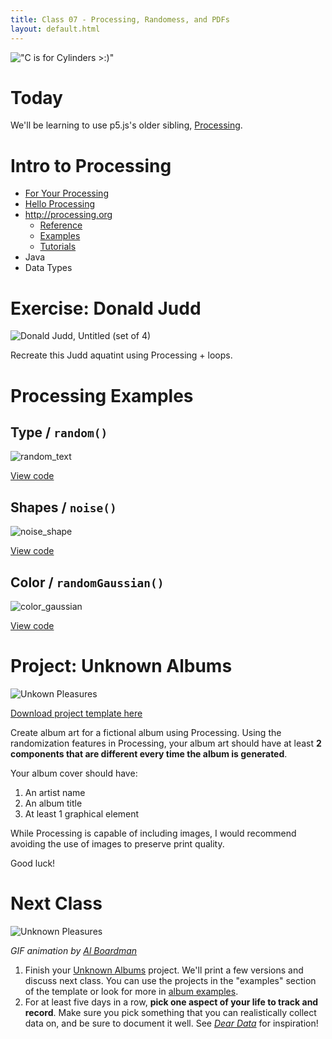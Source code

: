 ```yaml
---
title: Class 07 - Processing, Randomess, and PDFs
layout: default.html
---
```


!["C is for Cylinders >:)"](http://68.media.tumblr.com/34d7472d238fec0320d3cb5afd36621c/tumblr_olueahzsxj1r2geqjo1_500.gif)

# Today

We'll be learning to use p5.js's older sibling, [Processing](https://processing.org/).

# Intro to Processing

* [For Your Processing](http://fyprocessing.tumblr.com/)
* [Hello Processing](http://hello.processing.org/)
* http://processing.org
  * [Reference](https://processing.org/reference/)
  * [Examples](https://processing.org/examples/)
  * [Tutorials](https://processing.org/tutorials/)
* Java
* Data Types

# Exercise: Donald Judd

![Donald Judd, _Untitled (set of 4)_](/assets/07/donald_judd.jpg)

Recreate this Judd aquatint using Processing + loops.

# Processing Examples

## Type / `random()`

![random_text](/assets/07/random_text.png)

[View code](https://github.com/amd-rutgers/unknown_albums/blob/master/examples/random_text/random_text.pde)

## Shapes / `noise()`

![noise_shape](/assets/07/noise_shape.png)

[View code](https://github.com/amd-rutgers/unknown_albums/blob/master/examples/noise_shape/noise_shape.pde)


## Color / `randomGaussian()`

![color_gaussian](/assets/07/color_gaussian.png)

[View code](https://github.com/amd-rutgers/unknown_albums/blob/master/examples/color_gaussian/color_gaussian.pde)


# Project: Unknown Albums

![Unkown Pleasures](/assets/07/unknown_pleasures.jpg)

[Download project template here](https://github.com/amd-rutgers/unknown_albums)

Create album art for a fictional album using Processing. Using the randomization features in Processing, your album art should have at least **2 components that are different every time the album is generated**.

Your album cover should have:

1. An artist name
2. An album title
3. At least 1 graphical element

While Processing is capable of including images, I would recommend avoiding the use of images to preserve print quality.

Good luck!


# Next Class


![Unknown Pleasures](/assets/07/unknown_pleasures.gif)

_GIF animation by [Al Boardman](http://alboardman.tumblr.com/)_ 

1. Finish your [Unknown Albums](https://github.com/amd-rutgers/unknown_albums) project. We'll print a few versions and discuss next class. You can use the projects in the "examples" section of the template or look for more in [album examples](https://github.com/amd-rutgers/album-examples). 
2. For at least five days in a row, **pick one aspect of your life to track and record**.  Make sure you pick something that you can realistically collect data on, and be sure to document it well. See [_Dear Data_](https://www.goodreads.com/book/show/28465052-dear-data) for inspiration!
